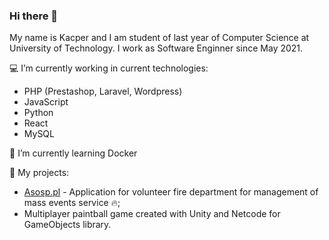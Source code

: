 ### Hi there 👋

My name is Kacper and I am student of last year of Computer Science at University of Technology.
I work as Software Enginner since May 2021.

💻 I’m currently working in current technologies:
- PHP (Prestashop, Laravel, Wordpress)
- JavaScript
- Python
- React
- MySQL

🌱 I’m currently learning Docker

📁 My projects:
- [Asosp.pl](https://asosp.pl) - Application for volunteer fire department for management of mass events service 🔥;
- Multiplayer paintball game created with Unity and Netcode for GameObjects library.
